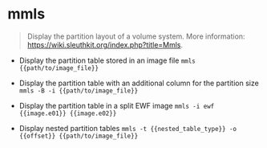 # mmls
> Display the partition layout of a volume system.
> More information: <https://wiki.sleuthkit.org/index.php?title=Mmls>.

- Display the partition table stored in an image file
`mmls {{path/to/image_file}}`

- Display the partition table with an additional column for the partition size
`mmls -B -i {{path/to/image_file}}`

- Display the partition table in a split EWF image
`mmls -i ewf {{image.e01}} {{image.e02}}`

- Display nested partition tables
`mmls -t {{nested_table_type}} -o {{offset}} {{path/to/image_file}}`
